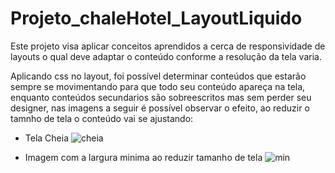 # Projeto_chaleHotel_LayoutLiquido
Este projeto visa aplicar conceitos aprendidos a cerca de responsividade de layouts o qual deve adaptar o conteúdo conforme a resolução da tela varia.


Aplicando css no layout, foi possível determinar conteúdos que estarão sempre se movimentando para que todo seu conteúdo apareça na tela, enquanto conteúdos secundarios são sobreescritos mas sem perder seu designer, nas imagens a seguir é possível observar o efeito, ao reduzir o tamnho de tela o conteúdo vai se ajustando:


- Tela Cheia
![cheia](https://user-images.githubusercontent.com/101514539/187333508-8bebb822-a248-4735-9f1a-6abc3630413a.png)

- Imagem com a largura minima ao reduzir tamanho de tela
![min](https://user-images.githubusercontent.com/101514539/187333546-f333b0d6-329d-4f0c-bbcf-0b8ea3ac7391.png)


